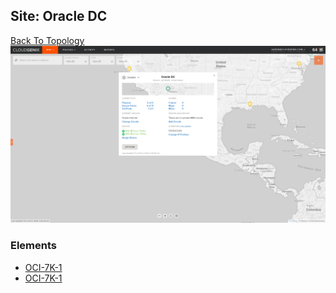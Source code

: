 ## Site: Oracle DC
[Back To Topology](../README.md)
<img alt="Site Card" src="Oracle DC.site-info.png" width="1110">

### Elements
<ul>
<li>
<A href="OCI-7K-1/README.md">OCI-7K-1</A>
</li>
<li>
<A href="OCI-7K-1/README.md">OCI-7K-1</A>
</li>
</ul>


